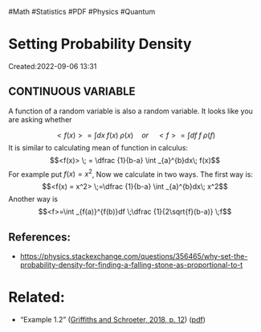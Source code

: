 #Math
#Statistics
#PDF
#Physics
#Quantum

# Setting Probability Density
Created:2022-09-06 13:31

## CONTINUOUS VARIABLE
 A function of a random variable is also a random variable. It looks like you are asking whether

$$<f(x)>= \int dx \; f(x) \; \rho(x) \quad or \quad <f>=\int df \; f \; \rho(f)$$
It is similar to calculating mean of function in calculus:
$$<f(x)> \; = \dfrac {1}{b-a} \int _{a}^{b}dx\; f(x)$$
For example put $f(x)=x^2$, Now we calculate in two ways. The first way is:
$$<f(x) = x^2> \;=\dfrac {1}{b-a} \int _{a}^{b}dx\; x^2$$
Another way is 
$$<f>=\int _{f(a)}^{f(b)}df \;\dfrac {1}{2\sqrt{f}(b-a)} \;f$$




## References:

- https://physics.stackexchange.com/questions/356465/why-set-the-probability-density-for-finding-a-falling-stone-as-proportional-to-t

# Related:
- “Example 1.2” ([Griffiths and Schroeter, 2018, p. 12](zotero://select/library/items/X4VKQ5N4)) ([pdf](zotero://open-pdf/library/items/PBT95Y2Z?page=25))
